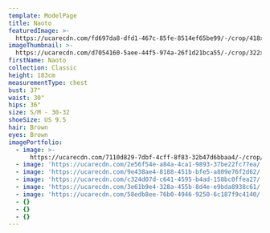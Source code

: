 ```yaml
---
template: ModelPage
title: Naoto
featuredImage: >-
  https://ucarecdn.com/fd697da8-dfd1-467c-85fe-8514ef65be99/-/crop/418x338/0,54/-/preview/
imageThumbnail: >-
  https://ucarecdn.com/d7054160-5aee-44f5-974a-26f1d21bca55/-/crop/322x444/136,116/-/preview/
firstName: Naoto
collection: Classic
height: 183cm
measurementType: chest
bust: 37"
waist: 30"
hips: 36"
size: S/M - 30-32
shoeSize: US 9.5
hair: Brown
eyes: Brown
imagePortfolio:
  - image: >-
      https://ucarecdn.com/7110d829-7dbf-4cff-8f83-32b47d6bbaa4/-/crop/644x905/0,61/-/preview/
  - image: 'https://ucarecdn.com/2e56f54e-a84a-4ca1-9893-37be22fc77ea/'
  - image: 'https://ucarecdn.com/9e438ae4-8188-451b-bfe5-a809e76f2d62/'
  - image: 'https://ucarecdn.com/c324d07d-c641-4595-b4ad-158bc0ffea27/'
  - image: 'https://ucarecdn.com/3e61b9e4-328a-455b-8d4e-e9bda8938c61/'
  - image: 'https://ucarecdn.com/58edb8ee-76b0-4946-9250-6c187f9c4140/'
  - {}
  - {}
  - {}
---
```


